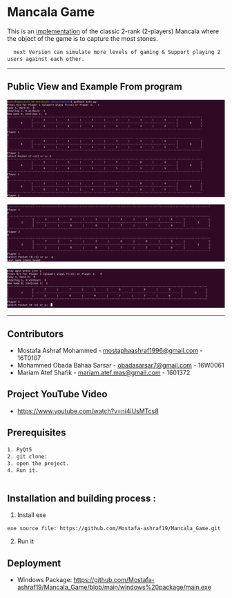 # Mancala Game

This is an [implementation](https://github.com/Mostafa-ashraf19/Mancala_Game/blob/main/docs/AI-Mancala-Project-Descrption.pdf) of the classic 2-rank (2-players) Mancala where the object of the game is to capture the most stones.
```
  next Version can simulate more levels of gaming & Support playing 2 users against each other.
```
 ---
## Public View and Example From program

![load last game](https://raw.githubusercontent.com/Mostafa-ashraf19/Mancala_Game/main/Imgs/SC2.png)

![Save the current state of the game](https://raw.githubusercontent.com/Mostafa-ashraf19/Mancala_Game/main/Imgs/SC3.png)

![starting new game](https://raw.githubusercontent.com/Mostafa-ashraf19/Mancala_Game/main/Imgs/SC4.png)


---
## Contributors
  - Mostafa Ashraf Mohammed 		- <mostaphaashraf1996@gmail.com> 	- 16T0107	
  - Mohammed Obada Bahaa Sarsar 	- <obadasarsar7@gmail.com> 			- 16W0061 
  - Mariam Atef Shafik 				- <mariam.atef.mas@gmail.com>		- 1601372
  
## Project YouTube Video

 - https://www.youtube.com/watch?v=ni4iUsMTcs8


## Prerequisites

``` 
1. PyQt5
2. git clone: 
3. open the project. 
4. Run it.
 
``` 
## Installation and building process :
1. Install exe
``` 
exe source file: https://github.com/Mostafa-ashraf19/Mancala_Game.git
``` 
2. Run it
 
  
## Deployment
  - Windows Package: https://github.com/Mostafa-ashraf19/Mancala_Game/blob/main/windows%20package/main.exe



